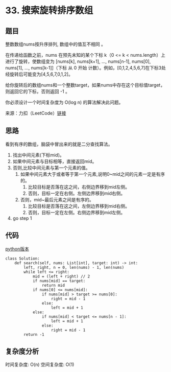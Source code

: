 # 33. 搜索旋转排序数组

## 题目
整数数组nums按升序排列, 数组中的值互不相同 。

在传递给函数之前，nums 在预先未知的某个下标 k（0 <= k < nums.length）上进行了旋转，使数组变为 [nums[k], nums[k+1], ..., nums[n-1], nums[0], nums[1], ..., nums[k-1]]（下标 从 0 开始 计数）。例如，[0,1,2,4,5,6,7]在下标3处经旋转后可能变为[4,5,6,7,0,1,2]。

给你旋转后的数组nums和一个整数target，如果nums中存在这个目标值target，则返回它的下标，否则返回 -1 。

你必须设计一个时间复杂度为 O(log n) 的算法解决此问题。

来源：力扣（LeetCode）[链接](https://leetcode.cn/problems/search-in-rotated-sorted-array)

## 思路
看到有序的数组，脑袋中冒出来的就是二分查找算法。
1. 找出中间元素(下标mid)。
2. 如果中间元素与目标相等，直接返回mid。
3. 否则,比较中间元素与第一个元素的值。
    1. 如果中间元素大于或者等于第一个元素,说明0~mid之间的元素一定是有序的。
        1. 比较目标是否落在这之间，右侧边界移到mid左侧。
        2. 否则，目标一定在右侧。左侧边界移到mid右侧。
    2. 否则，mid~最后元素之间是有序的。
        1. 比较目标是否落在这之间，左侧边界移到mid右侧。
        2. 否则，目标一定在左侧。右侧边界移到mid左侧。
4. go step 1

## 代码
[python版本](https://www.python.org/)
```
class Solution:
    def search(self, nums: List[int], target: int) -> int:
        left, right, n = 0, len(nums) - 1, len(nums)
        while left <= right:
            mid = (left + right) // 2
            if nums[mid] == target:
                return mid
            if nums[0] <= nums[mid]:
                if nums[mid] > target >= nums[0]:
                    right = mid - 1
                else:
                    left = mid + 1
            else:
                if nums[mid] < target <= nums[n - 1]:
                    left = mid + 1
                else:
                    right = mid - 1
        return -1
```

## 复杂度分析
时间复杂度: O(n)
空间复杂度: O(1)